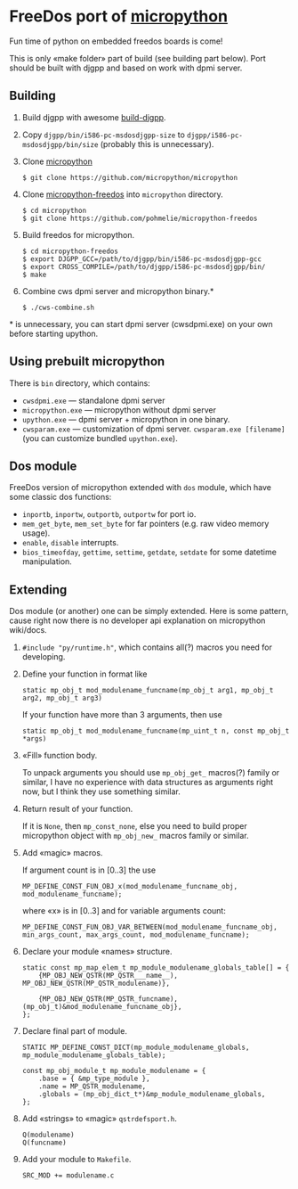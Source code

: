 # FreeDos port of [micropython](https://github.com/micropython/micropython)

Fun time of python on embedded freedos boards is come!

This is only «make folder» part of build (see building part below). Port should be built with djgpp and based on work with dpmi server.

## Building
1. Build djgpp with awesome [build-djgpp](https://github.com/andrewwutw/build-djgpp).
2. Copy `djgpp/bin/i586-pc-msdosdjgpp-size` to `djgpp/i586-pc-msdosdjgpp/bin/size` (probably this is unnecessary).
3. Clone [micropython](https://github.com/micropython/micropython)
    ```
    $ git clone https://github.com/micropython/micropython
    ```

4. Clone [micropython-freedos](https://github.com/pohmelie/micropython-freedos) into `micropython` directory.
    ```
    $ cd micropython
    $ git clone https://github.com/pohmelie/micropython-freedos
    ```

5. Build freedos for micropython.
    ```
    $ cd micropython-freedos
    $ export DJGPP_GCC=/path/to/djgpp/bin/i586-pc-msdosdjgpp-gcc
    $ export CROSS_COMPILE=/path/to/djgpp/i586-pc-msdosdjgpp/bin/
    $ make
    ```

6. Combine cws dpmi server and micropython binary.*
    ```
    $ ./cws-combine.sh
    ```

\* is unnecessary, you can start dpmi server (cwsdpmi.exe) on your own before starting upython.

## Using prebuilt micropython
There is `bin` directory, which contains:
* `cwsdpmi.exe` — standalone dpmi server
* `micropython.exe` — micropython without dpmi server
* `upython.exe` — dpmi server + micropython in one binary.
* `cwsparam.exe` — customization of dpmi server. `cwsparam.exe [filename]` (you can customize bundled `upython.exe`).

## Dos module
FreeDos version of micropython extended with
`dos` module, which have some classic dos functions:
* `inportb`, `inportw`, `outportb`, `outportw` for port io.
* `mem_get_byte`, `mem_set_byte` for far pointers (e.g. raw video memory usage).
* `enable`, `disable` interrupts.
* `bios_timeofday`, `gettime`, `settime`, `getdate`, `setdate` for some datetime manipulation.

## Extending
Dos module (or another) one can be simply extended. Here is some pattern, cause right now there is no developer api explanation on micropython wiki/docs.

1. `#include "py/runtime.h"`, which contains all(?) macros you need for developing.
2. Define your function in format like

    `static mp_obj_t mod_modulename_funcname(mp_obj_t arg1, mp_obj_t arg2, mp_obj_t arg3)`

    If your function have more than 3 arguments, then use

    `static mp_obj_t mod_modulename_funcname(mp_uint_t n, const mp_obj_t *args)`

3. «Fill» function body.

    To unpack arguments you should use `mp_obj_get_` macros(?) family or similar, I have no experience with data structures as arguments right now, but I think they use something similar.

4. Return result of your function.

    If it is `None`, then `mp_const_none`, else you need to build proper micropython object with `mp_obj_new_` macros family or similar.

5. Add «magic» macros.

    If argument count is in [0..3] the use

    `MP_DEFINE_CONST_FUN_OBJ_x(mod_modulename_funcname_obj, mod_modulename_funcname);`

    where «x» is in [0..3] and for variable arguments count:

    `MP_DEFINE_CONST_FUN_OBJ_VAR_BETWEEN(mod_modulename_funcname_obj, min_args_count, max_args_count, mod_modulename_funcname);`

6. Declare your module «names» structure.

    ```
    static const mp_map_elem_t mp_module_modulename_globals_table[] = {
        {MP_OBJ_NEW_QSTR(MP_QSTR___name__), MP_OBJ_NEW_QSTR(MP_QSTR_modulename)},

        {MP_OBJ_NEW_QSTR(MP_QSTR_funcname), (mp_obj_t)&mod_modulename_funcname_obj},
    };
    ```

7. Declare final part of module.

    ```
    STATIC MP_DEFINE_CONST_DICT(mp_module_modulename_globals, mp_module_modulename_globals_table);

    const mp_obj_module_t mp_module_modulename = {
        .base = { &mp_type_module },
        .name = MP_QSTR_modulename,
        .globals = (mp_obj_dict_t*)&mp_module_modulename_globals,
    };
    ```
8. Add «strings» to «magic» `qstrdefsport.h`.

    ```
    Q(modulename)
    Q(funcname)
    ```

9. Add your module to `Makefile`.

    ```
    SRC_MOD += modulename.c
    ```
